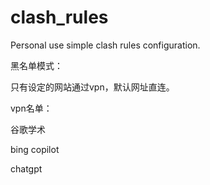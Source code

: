 # clash_rules
Personal use simple clash rules configuration.

黑名单模式：

  只有设定的网站通过vpn，默认网址直连。
  
vpn名单：

  谷歌学术

  bing copilot
  
  chatgpt
